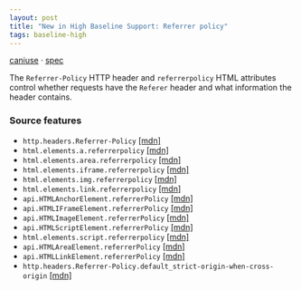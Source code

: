 ```yaml
---
layout: post
title: "New in High Baseline Support: Referrer policy"
tags: baseline-high
---
```


[caniuse](https://caniuse.com/?search=referrer-policy) · [spec](https://w3c.github.io/webappsec-referrer-policy/)

The `Referrer-Policy` HTTP header and `referrerpolicy` HTML attributes control whether requests have the `Referer` header and what information the header contains.

### Source features

- ``http.headers.Referrer-Policy`` [[mdn]](https://developer.mozilla.org/en-US/search?q=http.headers.Referrer-Policy)
- ``html.elements.a.referrerpolicy`` [[mdn]](https://developer.mozilla.org/en-US/search?q=html.elements.a.referrerpolicy)
- ``html.elements.area.referrerpolicy`` [[mdn]](https://developer.mozilla.org/en-US/search?q=html.elements.area.referrerpolicy)
- ``html.elements.iframe.referrerpolicy`` [[mdn]](https://developer.mozilla.org/en-US/search?q=html.elements.iframe.referrerpolicy)
- ``html.elements.img.referrerpolicy`` [[mdn]](https://developer.mozilla.org/en-US/search?q=html.elements.img.referrerpolicy)
- ``html.elements.link.referrerpolicy`` [[mdn]](https://developer.mozilla.org/en-US/search?q=html.elements.link.referrerpolicy)
- ``api.HTMLAnchorElement.referrerPolicy`` [[mdn]](https://developer.mozilla.org/en-US/search?q=api.HTMLAnchorElement.referrerPolicy)
- ``api.HTMLIFrameElement.referrerPolicy`` [[mdn]](https://developer.mozilla.org/en-US/search?q=api.HTMLIFrameElement.referrerPolicy)
- ``api.HTMLImageElement.referrerPolicy`` [[mdn]](https://developer.mozilla.org/en-US/search?q=api.HTMLImageElement.referrerPolicy)
- ``api.HTMLScriptElement.referrerPolicy`` [[mdn]](https://developer.mozilla.org/en-US/search?q=api.HTMLScriptElement.referrerPolicy)
- ``html.elements.script.referrerpolicy`` [[mdn]](https://developer.mozilla.org/en-US/search?q=html.elements.script.referrerpolicy)
- ``api.HTMLAreaElement.referrerPolicy`` [[mdn]](https://developer.mozilla.org/en-US/search?q=api.HTMLAreaElement.referrerPolicy)
- ``api.HTMLLinkElement.referrerPolicy`` [[mdn]](https://developer.mozilla.org/en-US/search?q=api.HTMLLinkElement.referrerPolicy)
- ``http.headers.Referrer-Policy.default_strict-origin-when-cross-origin`` [[mdn]](https://developer.mozilla.org/en-US/search?q=http.headers.Referrer-Policy.default_strict-origin-when-cross-origin)
